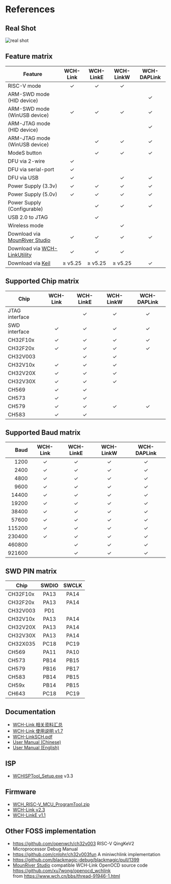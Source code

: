 # References

## Real Shot

![real shot](https://web.archive.org/web/20230613102346im_/https://www.wch.cn/uploads/image/20221230/1672381416120803.png)

## Feature matrix

| Feature                         |  WCH-Link  | WCH-LinkE  | WCH-LinkW  | WCH-DAPLink |
| ------------------------------- | :--------: | :--------: | :--------: | :---------: |
| RISC-V mode                     |  &check;   |  &check;   |  &check;   |             |
| ARM-SWD mode (HID device)       |            |            |            |   &check;   |
| ARM-SWD mode (WinUSB device)    |  &check;   |  &check;   |  &check;   |   &check;   |
| ARM-JTAG mode (HID device)      |            |            |            |   &check;   |
| ARM-JTAG mode (WinUSB device)   |            |  &check;   |  &check;   |   &check;   |
| ModeS button                    |            |  &check;   |  &check;   |   &check;   |
| DFU via 2-wire                  |  &check;   |            |            |             |
| DFU via serial-port             |  &check;   |            |            |             |
| DFU via USB                     |  &check;   |            |  &check;   |   &check;   |
| Power Supply (3.3v)             |  &check;   |  &check;   |  &check;   |   &check;   |
| Power Supply (5.0v)             |  &check;   |  &check;   |  &check;   |   &check;   |
| Power Supply (Configurable)     |            |  &check;   |  &check;   |   &check;   |
| USB 2.0 to JTAG                 |            |  &check;   |            |             |
| Wireless mode                   |            |            |  &check;   |             |
| Download via [MounRiver Studio] |  &check;   |  &check;   |  &check;   |   &check;   |
| Download via [WCH-LinkUtility]  |  &check;   |  &check;   |  &check;   |             |
| Download via [Keil]             | &ge; v5.25 | &ge; v5.25 | &ge; v5.25 |   &check;   |

## Supported Chip matrix

| Chip           | WCH-Link | WCH-LinkE | WCH-LinkW | WCH-DAPLink |
| -------------- | :------: | :-------: | :-------: | :---------: |
| JTAG interface |          |  &check;  |  &check;  |   &check;   |
| SWD interface  | &check;  |  &check;  |  &check;  |   &check;   |
| CH32F10x       | &check;  |  &check;  |  &check;  |   &check;   |
| CH32F20x       | &check;  |  &check;  |  &check;  |   &check;   |
| CH32V003       |          |  &check;  |  &check;  |             |
| CH32V10x       | &check;  |  &check;  |  &check;  |             |
| CH32V20X       | &check;  |  &check;  |  &check;  |             |
| CH32V30X       | &check;  |  &check;  |  &check;  |             |
| CH569          | &check;  |  &check;  |           |             |
| CH573          | &check;  |  &check;  |           |             |
| CH579          | &check;  |  &check;  |  &check;  |   &check;   |
| CH583          | &check;  |  &check;  |           |             |

## Supported Baud matrix

|   Baud | WCH-Link | WCH-LinkE | WCH-LinkW | WCH-DAPLink |
| -----: | :------: | :-------: | :-------: | :---------: |
|   1200 | &check;  |  &check;  |  &check;  |   &check;   |
|   2400 | &check;  |  &check;  |  &check;  |   &check;   |
|   4800 | &check;  |  &check;  |  &check;  |   &check;   |
|   9600 | &check;  |  &check;  |  &check;  |   &check;   |
|  14400 | &check;  |  &check;  |  &check;  |   &check;   |
|  19200 | &check;  |  &check;  |  &check;  |   &check;   |
|  38400 | &check;  |  &check;  |  &check;  |   &check;   |
|  57600 | &check;  |  &check;  |  &check;  |   &check;   |
| 115200 | &check;  |  &check;  |  &check;  |   &check;   |
| 230400 | &check;  |  &check;  |  &check;  |   &check;   |
| 460800 |          |  &check;  |  &check;  |   &check;   |
| 921600 |          |  &check;  |  &check;  |   &check;   |

## SWD PIN matrix

| Chip     | SWDIO | SWCLK |
| -------- | :---: | :---: |
| CH32F10x | PA13  | PA14  |
| CH32F20x | PA13  | PA14  |
| CH32V003 |  PD1  |       |
| CH32V10x | PA13  | PA14  |
| CH32V20X | PA13  | PA14  |
| CH32V30X | PA13  | PA14  |
| CH32X035 | PC18  | PC19  |
| CH569    | PA11  | PA10  |
| CH573    | PB14  | PB15  |
| CH579    | PB16  | PB17  |
| CH583    | PB14  | PB15  |
| CH59x    | PB14  | PB15  |
| CH643    | PC18  | PC19  |

## Documentation

- [WCH-Link 相关资料汇总](https://web.archive.org/web/20230613102346/https://www.wch.cn/bbs/thread-71088-1.html)
- [WCH-Link 使用说明 v1.7](https://web.archive.org/web/20230613114619if_/https://www.wch.cn/downloads/file/417.html?time=2023-06-13%2019:46:05&code=1BaRkx0gWHP7accBAPUtCuJ0dk0emAIzZ85o8UIf)
- [WCH-LinkSCH.pdf](https://web.archive.org/web/20230613133629/https://www.wch.cn/downloads/file/421.html?time=2023-06-13%2021:35:48&code=CA0Mz2JvD7YBhFB9t8jVb3MhgGgZV4fxg23Ku5B6)
- [User Manual (Chinese)](https://web.archive.org/web/20230613102015if_/https://www.wch.cn/downloads/file/417.html?time=2023-06-13%2018:19:04&code=z6nAIBmh1M4Uv64xdbCeAwywfJ9OEPG6OBvdUz1A)
- [User Manual (English)](https://web.archive.org/web/20230613102158if_/http://www.wch-ic.com/downloads/file/372.html?time=2023-06-13%2018:20:36&code=uRfQmamyIynlCZPHO33rloOWiCgb44NLTXxStO8l)

## ISP

- [WCHISPTool_Setup.exe](https://web.archive.org/web/20220811233210if_/https://www.wch.cn/downloads/file/196.html?time=2022-06-30%2014:56:16&code=LS2LHywwDiw3P71gxsM1hfZClwSQlbI4nQga1Kzo) v3.3

## Firmware

- [WCH_RISC-V_MCU_ProgramTool.zip](https://web.archive.org/web/20230613112000if_/https://www.wch.cn/uploads/file/20220628/1656415558432295.zip)
- [WCH-Link v2.3](https://web.archive.org/web/20230613112654if_/https://www.wch.cn/uploads/file/20220718/1658124411917956.zip)
- [WCH-LinkE v1.1](https://web.archive.org/web/20230613112104if_/https://www.wch.cn/uploads/file/20220913/1663036474195451.zip)

## Other FOSS implementation

- <https://github.com/openwch/ch32v003> RISC-V QingKeV2 Microprocessor Debug Manual
- <https://github.com/cnlohr/ch32v003fun> A miniwchlink implementation
- <https://github.com/blackmagic-debug/blackmagic/pull/1399>
- [MounRiver Studio] compatible WCH-Link OpenOCD source code <https://github.com/xu7wong/openocd_wchlink> \
   from <https://www.wch.cn/bbs/thread-91946-1.html>

[MounRiver Studio]: http://www.mounriver.com "MounRiver Studio"
[WCH-LinkUtility]: https://web.archive.org/web/20230613114515if_/https://www.wch.cn/downloads/file/418.html?time=2023-06-13%2019:44:31&code=z88GXEXY3kNBV9rTwDe0iWerDk5iKHB50lkst8j8 "WCH LinkUtility"
[Keil]: https://www.keil.com "Keil Embedded Development Tools"

